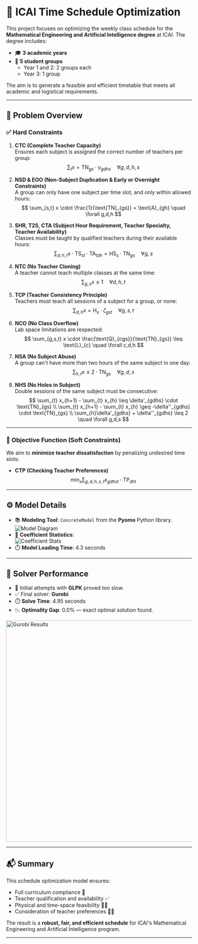 # 🧠 ICAI Time Schedule Optimization

This project focuses on optimizing the weekly class schedule for the **Mathematical Engineering and Artificial Intelligence degree** at ICAI. The degree includes:

- 🎓 **3 academic years**
- 👥 **5 student groups**
  - Year 1 and 2: 2 groups each
  - Year 3: 1 group

The aim is to generate a feasible and efficient timetable that meets all academic and logistical requirements.

---

## 📌 Problem Overview

### ✅ Hard Constraints

1. **CTC (Complete Teacher Capacity)**  
   Ensures each subject is assigned the correct number of teachers per group:
   $$
   \sum_{t} x = \text{TN}_{gs} \cdot \gamma_{gdhs} \quad \forall g,d,h,s
   $$

2. **NSD & EOO (Non-Subject Duplication & Early or Overnight Constraints)**  
   A group can only have one subject per time slot, and only within allowed hours:
   $$
   \sum_{s,t} x \cdot \frac{1}{\text{TN}_{gs}} = \text{A}_{gh} \quad \forall g,d,h
   $$

3. **SHR, T2S, CTA (Subject Hour Requirement, Teacher Specialty, Teacher Availability)**  
   Classes must be taught by qualified teachers during their available hours:
   $$
   \sum_{d,h,t} x \cdot \text{TS}_{st} \cdot \text{TA}_{tdh} = \text{HS}_{s} \cdot \text{TN}_{gs} \quad \forall g,s
   $$

4. **NTC (No Teacher Cloning)**  
   A teacher cannot teach multiple classes at the same time:
   $$
   \sum_{g,s} x \leq 1 \quad \forall d,h,t
   $$

5. **TCP (Teacher Consistency Principle)**  
   Teachers must teach all sessions of a subject for a group, or none:
   $$
   \sum_{d,h} x = \text{H}_{s} \cdot \zeta_{gst} \quad \forall g,s,t
   $$

6. **NCO (No Class Overflow)**  
   Lab space limitations are respected:
   $$
   \sum_{g,s,t} x \cdot \frac{\text{Q}_{cgs}}{\text{TN}_{gs}} \leq \text{L}_{c} \quad \forall c,d,h
   $$

7. **NSA (No Subject Abuse)**  
   A group can't have more than two hours of the same subject in one day:
   $$
   \sum_{h,t} x \leq 2 \cdot \text{TN}_{gs} \quad \forall g,d,s
   $$

8. **NHS (No Holes in Subject)**  
   Double sessions of the same subject must be consecutive:
   $$
   \sum_{t} x_{h+1} - \sum_{t} x_{h} \leq \delta'_{gdhs} \cdot \text{TN}_{gs} \\
   \sum_{t} x_{h+1} - \sum_{t} x_{h} \geq -\delta''_{gdhs} \cdot \text{TN}_{gs} \\
   \sum_{h}\delta'_{gdhs} + \delta''_{gdhs} \leq 2  \quad \forall g,d,s
   $$

---

### 🎯 Objective Function (Soft Constraints)

We aim to **minimize teacher dissatisfaction** by penalizing undesired time slots:

- **CTP (Checking Teacher Preferences)**  
  $$
  \min_x \sum_{g,d,h,s,t} x_{gdhst} \cdot \text{TP}_{dht}
  $$

---

## ⚙️ Model Details

- 📚 **Modeling Tool**: `ConcreteModel` from the **Pyomo** Python library.
![Model Diagram](/assets/model.png)
- 🧮 **Coefficient Statistics**:  
  ![Coefficient Stats](/assets/coef_stats.png)
- ⏱️ **Model Loading Time**: 4.3 seconds

---

## 🚀 Solver Performance

- 🔧 Initial attempts with **GLPK** proved too slow.
- ✅ Final solver: **Gurobi**
- ⏱️ **Solve Time**: 4.95 seconds
- 📉 **Optimality Gap**: 0.0% — exact optimal solution found.

<img src="/assets/gurobi_results.png" alt="Gurobi Results" width="600px">

---

## 📬 Summary

This schedule optimization model ensures:

- Full curriculum compliance 📘
- Teacher qualification and availability ✅
- Physical and time-space feasibility 🏫⏰
- Consideration of teacher preferences 🙋‍♂️

The result is a **robust, fair, and efficient schedule** for ICAI's Mathematical Engineering and Artificial Intelligence program.

---
